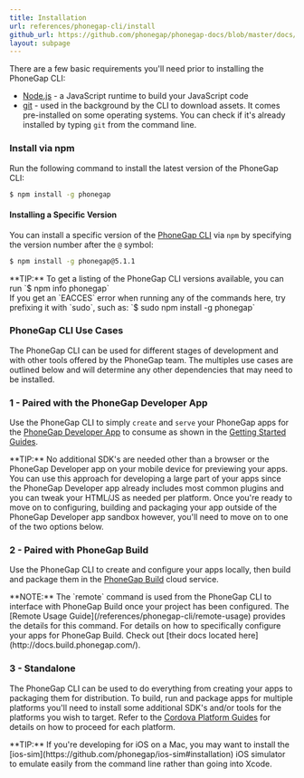```yaml
---
title: Installation
url: references/phonegap-cli/install
github_url: https://github.com/phonegap/phonegap-docs/blob/master/docs/3-references/phonegap-cli/1-install.html.md
layout: subpage
---
```


There are a few basic requirements you'll need prior to installing the PhoneGap CLI:

- [Node.js](http://nodejs.org/) - a JavaScript runtime to build your JavaScript code
- [git](http://git-scm.com) - used in the background by the CLI to download assets. It comes pre-installed on some operating systems.
You can check if it's already installed by typing `git` from the command line.


### Install via npm
Run the following command to install the latest version of the PhoneGap CLI:

```bash
$ npm install -g phonegap
```    

#### Installing a Specific Version
You can install a specific version of the [PhoneGap CLI](https://www.npmjs.com/package/phonegap) via `npm` by specifying the version number after the `@` symbol:
```bash         
$ npm install -g phonegap@5.1.1
```

<div class="alert--tip">**TIP:** To get a listing of the PhoneGap CLI versions available, you can run `$ npm info phonegap`</div>


<div class="alert--warning">If you get an `EACCES` error when running any of the commands here, try prefixing it with `sudo`, such as:
    `$ sudo npm install -g phonegap` </div>


### PhoneGap CLI Use Cases
The PhoneGap CLI can be used for different stages of development and with other tools offered by the PhoneGap team. The multiples use cases are outlined below
and will determine any other dependencies that may need to be installed.

### 1 - Paired with the PhoneGap Developer App

Use the PhoneGap CLI to simply `create` and `serve` your PhoneGap apps for the [PhoneGap Developer App](/references/developer-app)
   to consume as shown in the [Getting Started Guides](/getting-started/3-create-your-app/cli).

   <div class="alert--tip">**TIP:** No additional SDK's are needed other than a browser or the PhoneGap Developer app on your mobile
 device for previewing your apps. You can use this approach for developing a large part of your apps since the PhoneGap Developer app
 already includes most common plugins and you can tweak your HTML/JS as needed per platform. Once you're ready to move on to configuring, building
 and packaging your app outside of the PhoneGap Developer app sandbox however, you'll need to move on to one of the two options below.</div>

### 2 - Paired with PhoneGap Build
Use the PhoneGap CLI to create and configure your apps locally, then build and package them in the [PhoneGap Build](http://build.phonegap.com)
 cloud service.

 <div class="alert--info">**NOTE:** The `remote` command is used from the PhoneGap CLI to interface with PhoneGap Build once your project has been configured.
 The [Remote Usage Guide](/references/phonegap-cli/remote-usage) provides the details for this command. For details on how to specifically configure your apps
 for PhoneGap Build. Check out [their docs located here](http://docs.build.phonegap.com/).  </div>

### 3 - Standalone
The PhoneGap CLI can be used to do everything from creating your apps to packaging them for distribution. To build, run and package apps for multiple
platforms you'll need to install some additional SDK's and/or tools for the platforms you wish to target.
Refer to the [Cordova Platform Guides](http://cordova.apache.org/docs/en/edge/index.html) for details on how to proceed for each platform.

<div class="alert--tip">**TIP:** If you're developing for iOS on a Mac, you may want to install the [ios-sim](https://github.com/phonegap/ios-sim#installation)
iOS simulator to emulate easily from the command line rather than going into Xcode.</div>
